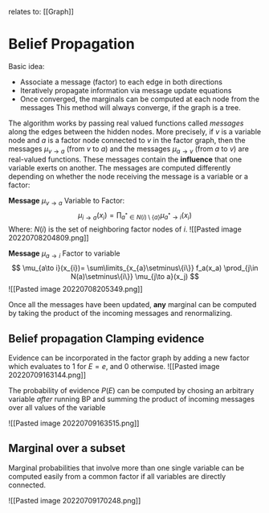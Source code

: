 relates to: [[Graph]]
# Belief Propagation

Basic idea:
* Associate a message (factor) to each edge in both directions
* Iteratively propagate information via message update equations
* Once converged, the marginals can be computed at each node from the messages
This method will always converge, if the graph is a tree.

The algorithm works by passing real valued functions called *messages* along the edges between the hidden nodes. More precisely, if $v$ is a variable node and $a$ is a factor node connected to $v$ in the factor graph, then the messages $\mu_{v\to a}$  (from $v$ to $a$) and the messages $\mu_{a\to v}$ (from $a$ to $v$) are real-valued functions.
These messages contain the **influence** that one variable exerts on another. The messages are computed differently depending on whether the node receiving the message is a variable or a factor:

**Message** $\mu_{v\to a}$ Variable to Factor:
$$
\mu_{i\to a}(x_i)=
\prod_{
a^{*}\in N(i)\setminus\{a\}
}
\mu_{a^{*}\to i}(x_i)
$$
Where: $N(i)$ is the set of neighboring factor nodes of $i$.
![[Pasted image 20220708204809.png]]


**Message** $\mu_{a\to i}$ Factor to variable
$$
\mu_{a\to i}(x_{i})=
\sum\limits_{x_{a}\setminus\{i\}}
f_a(x_a)
\prod_{j\in N(a)\setminus\{i\}}
\mu_{j\to a}(x_j)
$$
![[Pasted image 20220708205349.png]]


Once all the messages have been updated, **any** marginal can be computed by taking the product of the incoming messages and renormalizing.

## Belief propagation Clamping evidence
Evidence can be incorporated in the factor graph by adding a new factor which evaluates to $1$ for $E=e$, and $0$ otherwise.
![[Pasted image 20220709163144.png]]

The probability of evidence $P(E)$ can be computed by chosing an arbitrary variable *after* running BP and summing the product of incoming messages over all values of the variable

![[Pasted image 20220709163515.png]]

## Marginal over a subset
Marginal probabilities that involve more than one single variable can be computed easily from a common factor if all variables are directly connected.

![[Pasted image 20220709170248.png]]
